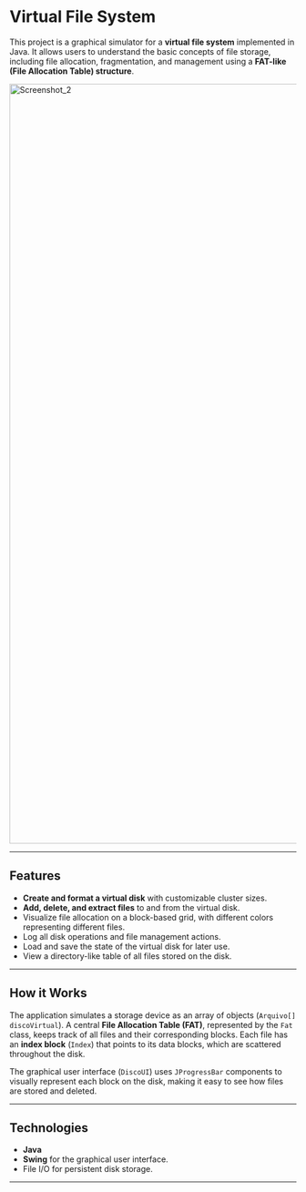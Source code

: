 # Virtual File System

This project is a graphical simulator for a **virtual file system** implemented in Java. It allows users to understand the basic concepts of file storage, including file allocation, fragmentation, and management using a **FAT-like (File Allocation Table) structure**.

<img width="1871" height="1335" alt="Screenshot_2" src="https://github.com/user-attachments/assets/e1b098f8-4344-4232-8da0-9a01239e33ee" />

---

## Features

* **Create and format a virtual disk** with customizable cluster sizes.
* **Add, delete, and extract files** to and from the virtual disk.
* Visualize file allocation on a block-based grid, with different colors representing different files.
* Log all disk operations and file management actions.
* Load and save the state of the virtual disk for later use.
* View a directory-like table of all files stored on the disk.

---

## How it Works

The application simulates a storage device as an array of objects (`Arquivo[] discoVirtual`). A central **File Allocation Table (FAT)**, represented by the `Fat` class, keeps track of all files and their corresponding blocks. Each file has an **index block** (`Index`) that points to its data blocks, which are scattered throughout the disk.

The graphical user interface (`DiscoUI`) uses `JProgressBar` components to visually represent each block on the disk, making it easy to see how files are stored and deleted.

---

## Technologies

* **Java**
* **Swing** for the graphical user interface.
* File I/O for persistent disk storage.

---

